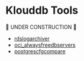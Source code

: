 # Klouddb Tools

👷 UNDER CONSTRUCTION 👷

- [rdslogarchiver](https://github.com/klouddb/klouddb_tools/tree/main/rdslogarchiver)
- [oci_alwaysfreedbservers](https://github.com/klouddb/klouddb_tools/tree/main/oci_alwaysfreedbservers/)
- [postgrescfgcompare](https://github.com/klouddb/klouddb_tools/tree/main/postgrescfgcompare)

